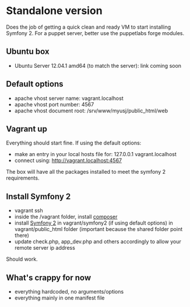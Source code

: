 # Standalone version

Does the job of getting a quick clean and ready VM to start installing Symfony 2.
For a puppet server, better use the puppetlabs forge modules.

## Ubuntu box

* Ubuntu Server 12.04.1 amd64 (to match the server): link coming soon

## Default options

* apache vhost server name: vagrant.localhost
* apache vhost port number: 4567
* apache vhost document root: /srv/www/myusj/public_html/web

## Vagrant up

Everything should start fine. 
If using the default options:

* make an entry in your local hosts file for: 127.0.0.1 vagrant.localhost
* connect using: http://vagrant.localhost:4567

The box will have all the packages installed to meet the symfony 2 requirements.

## Install Symfony 2

* vagrant ssh 
* inside the /vagrant folder, install [composer](http://getcomposer.org/)
* install [Symfony 2](http://symfony.com/doc/current/quick_tour/the_big_picture.html) in vagrant/symfony2 (if using default options) in vagrant/public_html folder (important because the shared folder point there)
* update check.php, app_dev.php and others accordingly to allow your remote server ip address

Should work.

## What's crappy for now

* everything hardcoded, no arguments/options
* everything mainly in one manifest file